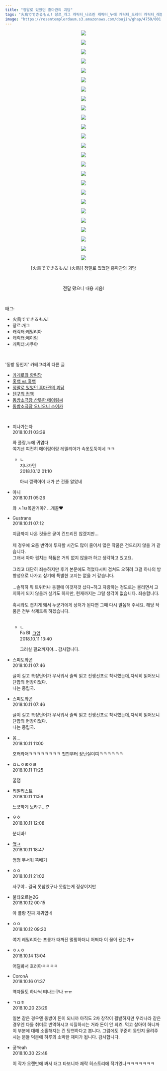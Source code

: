 ```yaml
---
title: "정말로 있었던 홍마관의 괴담"
tags: "火鳥でできるもん! 장르_개그 캐릭터_나즈린 캐릭터_누에 캐릭터_도레미 캐릭터_레밀리아 캐릭터_레이무 캐릭터_마미조 캐릭터_메이링 캐릭터_무라사 캐릭터_사구메 캐릭터_사쿠야 캐릭터_쇼 캐릭터_유유코 캐릭터_이치린 캐릭터_치르노 캐릭터_코가사 캐릭터_테위 캐릭터_토지코 캐릭터_플랑드르 캐릭터_후토 캐릭터_히지리 火鳥 동방_동인지"
image: "https://rosentemplerdaum.s3.amazonaws.com/doujin/ghap/4759/001.jpg"
---
```

<div class="article">
<p style="text-align: center; clear: none; float: none;"><img src="{{ site.imgserver10 }}/ghap/4759/001.jpg"/></p>
<p style="text-align: center; clear: none; float: none;"><img src="{{ site.imgserver10 }}/ghap/4759/002.jpg"/></p>
<p style="text-align: center; clear: none; float: none;"><img src="{{ site.imgserver10 }}/ghap/4759/003.jpg"/></p>
<p style="text-align: center; clear: none; float: none;"><img src="{{ site.imgserver10 }}/ghap/4759/004.jpg"/></p>
<p style="text-align: center; clear: none; float: none;"><img src="{{ site.imgserver10 }}/ghap/4759/005.jpg"/></p>
<p style="text-align: center; clear: none; float: none;"><img src="{{ site.imgserver10 }}/ghap/4759/006.jpg"/></p>
<p style="text-align: center; clear: none; float: none;"><img src="{{ site.imgserver10 }}/ghap/4759/007.jpg"/></p>
<p style="text-align: center; clear: none; float: none;"><img src="{{ site.imgserver10 }}/ghap/4759/008.jpg"/></p>
<p style="text-align: center; clear: none; float: none;"><img src="{{ site.imgserver10 }}/ghap/4759/009.jpg"/></p>
<p style="text-align: center; clear: none; float: none;"><img src="{{ site.imgserver10 }}/ghap/4759/010.jpg"/></p>
<p style="text-align: center; clear: none; float: none;"><img src="{{ site.imgserver10 }}/ghap/4759/011.jpg"/></p>
<p style="text-align: center; clear: none; float: none;"><img src="{{ site.imgserver10 }}/ghap/4759/012.jpg"/></p>
<p style="text-align: center; clear: none; float: none;"><img src="{{ site.imgserver10 }}/ghap/4759/013.jpg"/></p>
<p style="text-align: center; clear: none; float: none;"><img src="{{ site.imgserver10 }}/ghap/4759/014.jpg"/></p>
<p style="text-align: center; clear: none; float: none;"><img src="{{ site.imgserver10 }}/ghap/4759/015.jpg"/></p>
<p style="text-align: center; clear: none; float: none;"><img src="{{ site.imgserver10 }}/ghap/4759/016.jpg"/></p>
<p style="text-align: center; clear: none; float: none;"><img src="{{ site.imgserver10 }}/ghap/4759/017.jpg"/></p>
<p style="text-align: center; clear: none; float: none;"><img src="{{ site.imgserver10 }}/ghap/4759/018.jpg"/></p>
<p style="text-align: center; clear: none; float: none;"><img src="{{ site.imgserver10 }}/ghap/4759/019.jpg"/></p>
<p style="text-align: center; clear: none; float: none;"><img src="{{ site.imgserver10 }}/ghap/4759/020.jpg"/></p>
<p style="text-align: center; clear: none; float: none;"><img src="{{ site.imgserver10 }}/ghap/4759/021.jpg"/></p>
<p style="text-align: center; clear: none; float: none;"><img src="{{ site.imgserver10 }}/ghap/4759/022.jpg"/></p>
<p style="text-align: center; clear: none; float: none;"><img src="{{ site.imgserver10 }}/ghap/4759/023.jpg"/></p>
<p style="text-align: center; clear: none; float: none;"><img src="{{ site.imgserver10 }}/ghap/4759/024.jpg"/></p>
<p style="text-align: center; clear: none; float: none;"><img src="{{ site.imgserver10 }}/ghap/4759/025.jpg"/></p>
<p style="text-align: center; clear: none; float: none;">[火鳥でできるもん! (火鳥)] 정말로 있었던 홍마관의 괴담</p>
<p style="text-align: center; clear: none; float: none;"><br/></p>
<p style="text-align: center; clear: none; float: none;">전달 됐으니 내용 지움!</p>
</div><br/>
<div class="tagTrail">
<p>태그: </p>
<ul>
<li>火鳥でできるもん!</li>
<li>장르:개그</li>
<li>캐릭터:레밀리아</li>
<li>캐릭터:메이링</li>
<li>캐릭터:사쿠야</li>
</ul>
</div><br/>
<div class="another">
<p>'동방 동인지' 카테고리의 다른 글</p>
<ul>
<li><a href="/ghap_4763">카게로와 향림당</a></li>
<li><a href="/ghap_4762">홍백 vs 흑백</a></li>
<li><a href="/ghap_4759">정말로 있었던 홍마관의 괴담</a></li>
<li><a href="/ghap_4754">텐구의 접책</a></li>
<li><a href="/ghap_4749">동방소극장 산뜻한 메이링씨</a></li>
<li><a href="/ghap_4748">동방소극장 오니오니 스이카</a></li>
</ul>
</div><br/>
<div class="cb_module cb_fluid">
<div class="cb_wrt cb_profile">
<div class="comment">
<ul>
<li class="cb_thumb_off" id="comment15351596">
<div class="cb_comment_area">
<div class="cb_info_area">
<div class="cb_section">
<span class="cb_nick_name">지나가는자</span>
</div>
<div class="cb_section">
<span class="cb_date">2018.10.11 03:39 </span>
</div>
</div>
<div class="cb_dsc_comment">
<p class="cb_dsc">
											와 플랑,누에 귀엽다<br/>
여기선 여전히 메이링이랑 레밀리아가 속옷도둑이네 ㅋㅋ
										</p>
</div>
<ul>
<li class="cb_thumb_off" id="comment15352629">
<span class="cb_bu_subnode">ㄴ</span>
<div class="cb_comment_area">
<div class="cb_info_area">
<div class="cb_section">
<span class="cb_nick_name">지나가던</span>
</div>
<div class="cb_section">
<span class="cb_date">2018.10.12 01:10 </span>
</div>
</div>
<div class="cb_dsc_comment">
<p class="cb_dsc">
																아씨 깜짝이야 내가 쓴 건줄 알았네
															</p>
</div>
</div>
</li>
</ul>
</div></li>
<li class="cb_thumb_off" id="comment15351660">
<div class="cb_comment_area">
<div class="cb_info_area">
<div class="cb_section">
<span class="cb_nick_name">아니</span>
</div>
<div class="cb_section">
<span class="cb_date">2018.10.11 05:26 </span>
</div>
</div>
<div class="cb_dsc_comment">
<p class="cb_dsc">
											와 ㅅ1ㅂ목딴거야? ...개꼴♥
										</p>
</div>
</div></li>
<li class="cb_thumb_off" id="comment15351754">
<div class="cb_comment_area">
<div class="cb_info_area">
<div class="cb_section">
<span class="cb_nick_name">Gustrans</span>
</div>
<div class="cb_section">
<span class="cb_date">2018.10.11 07:12 </span>
</div>
</div>
<div class="cb_dsc_comment">
<p class="cb_dsc">
											지금까지 나온 것들은 굳이 건드리진 않겠지만...<br/>
<br/>
제 경우에 요즘 번역에 투자할 시간도 많이 줄어서 많은 작품은 건드리지 않을 거 같습니다.<br/>
그래서 아마 겹치는 작품은 거의 없지 않을까 하고 생각하고 있고요.<br/>
<br/>
그리고 대단히 죄송하지만 후기 본문에도 적었다시피 겹쳐도 오히려 그걸 하나의 방향성으로 나가고 싶기에 특별한 고지는 없을 거 같습니다.<br/>
<br/>
...솔직히 뭐 트위터나 동갤에 이것저것 샀다~하고 자랑하는 정도로는 올리면서 고지하게 되지 않을까 싶기도 하지만, 현재까지는 그럴 생각이 없습니다. 죄송합니다.<br/>
<br/>
혹시라도 겹치게 돼서 누군가에게 상처가 된다면 그때 다시 말씀해 주세요. 해당 작품은 전부 삭제토록 하겠습니다.<br/>
<br/>
</p>
</div>
<ul>
<li class="cb_thumb_off" id="comment15352068">
<span class="cb_bu_subnode">ㄴ</span>
<div class="cb_comment_area">
<div class="cb_info_area">
<div class="cb_section">
<span class="cb_nick_name"><img alt="Favicon of https://ghaptouhou.tistory.com" height="16" onerror="this.onerror=null;this.parentNode.removeChild(this)" src="https://ghaptouhou.tistory.com/favicon.ico" width="16"/> <img alt="BlogIcon" height="16" onerror="this.parentNode.removeChild(this)" src="https://ghaptouhou.tistory.com/index.gif" width="16"/> <a href="https://ghaptouhou.tistory.com" onclick="return openLinkInNewWindow(this)"> 그압</a><span class="tistoryProfileLayerTrigger" onclick='TistoryProfile.show(event, this, {"title":"\uc800\uae30 \uc774\uac70 \ub098\uc911\uc5d0 \uc218\uc815 \uac00\ub2a5\ud558\ub098\uc694","url":"https:\/\/ghap.tistory.com","nickname":"\uadf8\uc555","items":[]}); return false;'></span></span>
</div>
<div class="cb_section">
<span class="cb_date">2018.10.11 13:40 </span>
</div>
</div>
<div class="cb_dsc_comment">
<p class="cb_dsc">
																그러실 필요까지야... 감사합니다.
															</p>
</div>
</div>
</li>
</ul>
</div></li>
<li class="cb_thumb_off" id="comment15351779">
<div class="cb_comment_area">
<div class="cb_info_area">
<div class="cb_section">
<span class="cb_nick_name">스피도와곤</span>
</div>
<div class="cb_section">
<span class="cb_date">2018.10.11 07:46 </span>
</div>
</div>
<div class="cb_dsc_comment">
<p class="cb_dsc">
											글이 길고 특정단어가 무서워서 슬쩍 읽고 전쟁선포로 착각했는데,자세히 읽어보니 단합의 현장이었다.<br/>
나는 중립국.
										</p>
</div>
</div></li>
<li class="cb_thumb_off" id="comment15351780">
<div class="cb_comment_area">
<div class="cb_info_area">
<div class="cb_section">
<span class="cb_nick_name">스피도와곤</span>
</div>
<div class="cb_section">
<span class="cb_date">2018.10.11 07:46 </span>
</div>
</div>
<div class="cb_dsc_comment">
<p class="cb_dsc">
											글이 길고 특정단어가 무서워서 슬쩍 읽고 전쟁선포로 착각했는데,자세히 읽어보니 단합의 현장이었다.<br/>
나는 중립국.
										</p>
</div>
</div></li>
<li class="cb_thumb_off" id="comment15351927">
<div class="cb_comment_area">
<div class="cb_info_area">
<div class="cb_section">
<span class="cb_nick_name">음...</span>
</div>
<div class="cb_section">
<span class="cb_date">2018.10.11 11:00 </span>
</div>
</div>
<div class="cb_dsc_comment">
<p class="cb_dsc">
											호러라매ㅋㅋㅋㅋㅋㅋㅋㅋ 첫판부터 장난질이여ㅋㅋㅋㅋㅋㅋ
										</p>
</div>
</div></li>
<li class="cb_thumb_off" id="comment15351948">
<div class="cb_comment_area">
<div class="cb_info_area">
<div class="cb_section">
<span class="cb_nick_name">ㅁㄴㅇㄻㅇㄹ</span>
</div>
<div class="cb_section">
<span class="cb_date">2018.10.11 11:25 </span>
</div>
</div>
<div class="cb_dsc_comment">
<p class="cb_dsc">
											꿀잼
										</p>
</div>
</div></li>
<li class="cb_thumb_off" id="comment15351980">
<div class="cb_comment_area">
<div class="cb_info_area">
<div class="cb_section">
<span class="cb_nick_name">리얼리스트</span>
</div>
<div class="cb_section">
<span class="cb_date">2018.10.11 11:59 </span>
</div>
</div>
<div class="cb_dsc_comment">
<p class="cb_dsc">
											느긋하게 보라구...!?
										</p>
</div>
</div></li>
<li class="cb_thumb_off" id="comment15351990">
<div class="cb_comment_area">
<div class="cb_info_area">
<div class="cb_section">
<span class="cb_nick_name">오호</span>
</div>
<div class="cb_section">
<span class="cb_date">2018.10.11 12:08 </span>
</div>
</div>
<div class="cb_dsc_comment">
<p class="cb_dsc">
											분더바!
										</p>
</div>
</div></li>
<li class="cb_thumb_off" id="comment15352379">
<div class="cb_comment_area">
<div class="cb_info_area">
<div class="cb_section">
<span class="cb_nick_name"> <a href="http://fasfsadfsad" onclick="return openLinkInNewWindow(this)">엌ㅋ</a></span>
</div>
<div class="cb_section">
<span class="cb_date">2018.10.11 18:47 </span>
</div>
</div>
<div class="cb_dsc_comment">
<p class="cb_dsc">
											엄청 무서워 뚝배기
										</p>
</div>
</div></li>
<li class="cb_thumb_off" id="comment15352460">
<div class="cb_comment_area">
<div class="cb_info_area">
<div class="cb_section">
<span class="cb_nick_name">ㅇㅇ</span>
</div>
<div class="cb_section">
<span class="cb_date">2018.10.11 21:02 </span>
</div>
</div>
<div class="cb_dsc_comment">
<p class="cb_dsc">
											사쿠야.. 결국 못참았구나 못참는게 정상이지만
										</p>
</div>
</div></li>
<li class="cb_thumb_off" id="comment15352584">
<div class="cb_comment_area">
<div class="cb_info_area">
<div class="cb_section">
<span class="cb_nick_name">불타오르는2G</span>
</div>
<div class="cb_section">
<span class="cb_date">2018.10.12 00:15 </span>
</div>
</div>
<div class="cb_dsc_comment">
<p class="cb_dsc">
											아 플랑 진짜 개귀엽네
										</p>
</div>
</div></li>
<li class="cb_thumb_off" id="comment15352917">
<div class="cb_comment_area">
<div class="cb_info_area">
<div class="cb_section">
<span class="cb_nick_name">ㅇㅇ</span>
</div>
<div class="cb_section">
<span class="cb_date">2018.10.12 09:20 </span>
</div>
</div>
<div class="cb_dsc_comment">
<p class="cb_dsc">
											여기 레밀리아는 포룽가 때까진 멀쩡하더니 어쩌다 이 꼴이 됐는가ㅜ
										</p>
</div>
</div></li>
<li class="cb_thumb_off" id="comment15354792">
<div class="cb_comment_area">
<div class="cb_info_area">
<div class="cb_section">
<span class="cb_nick_name">ㅇㅅㅇ</span>
</div>
<div class="cb_section">
<span class="cb_date">2018.10.14 13:04 </span>
</div>
</div>
<div class="cb_dsc_comment">
<p class="cb_dsc">
											어딜봐서 호러야ㅋㅋㅋㅋ
										</p>
</div>
</div></li>
<li class="cb_thumb_off" id="comment15356108">
<div class="cb_comment_area">
<div class="cb_info_area">
<div class="cb_section">
<span class="cb_nick_name">CoronA</span>
</div>
<div class="cb_section">
<span class="cb_date">2018.10.16 01:37 </span>
</div>
</div>
<div class="cb_dsc_comment">
<p class="cb_dsc">
											역자들도 하나씩 떠나는구나 ㅠㅠ
										</p>
</div>
</div></li>
<li class="cb_thumb_off" id="comment15358989">
<div class="cb_comment_area">
<div class="cb_info_area">
<div class="cb_section">
<span class="cb_nick_name">ㄱㅁㅎ</span>
</div>
<div class="cb_section">
<span class="cb_date">2018.10.20 23:29 </span>
</div>
</div>
<div class="cb_dsc_comment">
<p class="cb_dsc">
											일본 같은 경우엔 동방이 돈이 되니까 아직도 2차 창작이 횔발하지만 우리나라 같은 경우엔 다들 취미로 번역하시고 식질하시는 거라 돈이 안 되죠. 먹고 살아야 하니까 이 부분에 대해 소홀해지는 건 당연하다고 봅니다. 그럼에도 꾸준히 동인지 올려주시는 분들 덕분에 하루의 소박한 재미가 됩니다. 감사합니다.
										</p>
</div>
</div></li>
<li class="cb_thumb_off" id="comment15365246">
<div class="cb_comment_area">
<div class="cb_info_area">
<div class="cb_section">
<span class="cb_nick_name">궁Yeah</span>
</div>
<div class="cb_section">
<span class="cb_date">2018.10.30 22:48 </span>
</div>
</div>
<div class="cb_dsc_comment">
<p class="cb_dsc">
											이 작가 오랜만에 봐서 태그 타보니까 쾌락 히스토리에 작가였나ㅋㅋㅋㅋㅋㅋㅋ
										</p>
</div>
</div></li>
</ul>
</div>
</div><!-- commentList close -->
</div><br/>
